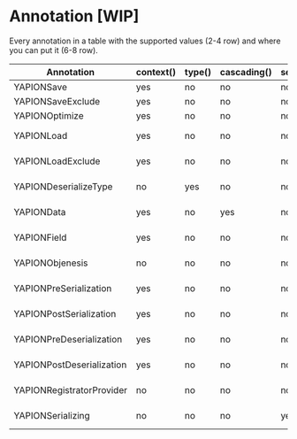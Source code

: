 # Annotation [WIP]

Every annotation in a table with the supported values (2-4 row) and where you can put it (6-8 row).

| Annotation                | context() | type() | cascading() | serializationStep() | deserializationStep() | Usage                       | Type | Method | Field |
|---------------------------|-----------|--------|-------------|---------------------|-----------------------|-----------------------------|------|--------|-------|
| YAPIONSave                | yes       | no     | no          | no                  | no                    | for serialization           | yes  | no     | yes   |
| YAPIONSaveExclude         | yes       | no     | no          | no                  | no                    | for serialization           | yes  | no     | yes   |
| YAPIONOptimize            | yes       | no     | no          | no                  | no                    | for serialization           | no   | no     | yes   |
| YAPIONLoad                | yes       | no     | no          | no                  | no                    | for deserialization         | yes  | no     | yes   |
| YAPIONLoadExclude         | yes       | no     | no          | no                  | no                    | for deserialization         | yes  | no     | yes   |
| YAPIONDeserializeType     | no        | yes    | no          | no                  | no                    | for deserialization         | no   | no     | yes   |
| YAPIONData                | yes       | no     | yes         | no                  | no                    | for (de)serialization       | yes  | no     | no    |
| YAPIONField               | yes       | no     | no          | no                  | no                    | for (de)serialization       | no   | no     | yes   |
| YAPIONObjenesis           | no        | no     | no          | no                  | no                    | for deserialization         | yes  | no     | no    |
| YAPIONPreSerialization    | yes       | no     | no          | no                  | no                    | before serialization        | no   | yes    | no    |
| YAPIONPostSerialization   | yes       | no     | no          | no                  | no                    | after serialization         | no   | yes    | no    |
| YAPIONPreDeserialization  | yes       | no     | no          | no                  | no                    | before deserialization      | no   | yes    | no    |
| YAPIONPostDeserialization | yes       | no     | no          | no                  | no                    | after deserialization       | no   | yes    | no    |
| YAPIONRegistratorProvider | no        | no     | no          | no                  | no                    | for serializer registration | no   | yes    | no    |
| YAPIONSerializing         | no        | no     | no          | yes                 | yes                   | generates a serializer      | yes  | no     | no    |
